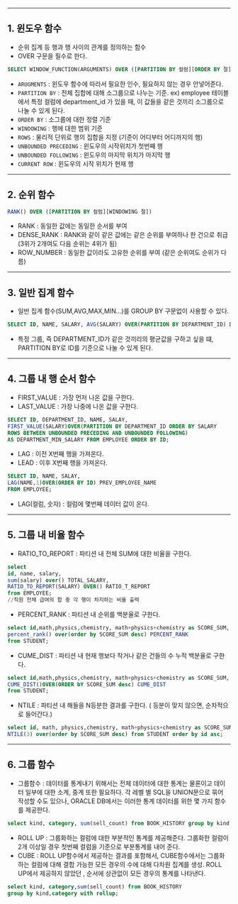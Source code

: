 ***
## 1. 윈도우 함수

- 순위 집계 등 행과 행 사이의 관계를 정의하는 함수
- OVER 구문을 필수로 한다.
```SQL
SELECT WINDOW_FUNCTION(ARGUMENTS) OVER ([PARTITION BY 컬럼][ORDER BY 절][WINDOWING 절] FROM 테이블 명)
```
- `ARUGMENTS` : 윈도우 함수에 따라서 필요한 인수, 필요하지 않는 경우 안넣어준다.
- `PARTITION BY` : 전체 집합에 대해 소그룹으로 나누는 기준. ex) employee 테이블에서 특정 컬럼에 department_id 가 있을 때, 이 값들을 같은 것끼리 소그룹으로 나눌 수 있게 된다.
- `ORDER BY` : 소그룹에 대한 정렬 기준
- `WINDOWING` : 행에 대한 범위 기준
- `ROWS` : 물리적 단위로 행의 집합을 지정 (기준이 어디부터 어디까지의 행)
- `UNBOUNDED PRECEDING` : 윈도우의 시작위치가 첫번째 행
- `UNBOUNDED FOLLOWING` : 윈도우의 마지막 위치가 마지막 행
- `CURRENT ROW` : 윈도우의 시작 위치가 현재 행
***
## 2. 순위 함수
```SQL
RANK() OVER ([PARTITION BY 컬럼][WINDOWING 절])
```
- RANK : 동일한 값에는 동일한 순서를 부여
- DENSE_RANK : RANK와 같이 같은 값에는 같은 순위를 부여하나 한 건으로 취급(3위가 2개여도 다음 순위는 4위가 됨)
- ROW_NUMBER : 동일한 값이라도 고유한 순위를 부여 (같은 순위여도 순위가 다름)
***
## 3. 일반 집계 함수
- 일반 집계 함수(SUM,AVG,MAX,MIN...)를 GROUP BY 구문없이 사용할 수 있다. 
```SQL
SELECT ID, NAME, SALARY, AVG(SALARY) OVER(PARTITION BY DEPARTMENT_ID) DEPARTMENT_AVG FROM EMPLOYEE
```
- 특정 그룹, 즉 DEPARTMENT_ID가 같은 것끼리의 평균값을 구하고 싶을 떄, PARTITION BY로 ID를 기준으로 나눌 수 있게 된다.
***
## 4. 그룹 내 행 순서 함수
- FIRST_VALUE : 가장 먼저 나온 값을 구한다.
- LAST_VALUE : 가장 나중에 나온 값을 구한다.
```SQL
SELECT ID, DEPARTMENT_ID, NAME, SALAY,
FIRST_VALUE(SALARY)OVER(PARTITION BY DEPARTMENT_ID ORDER BY SALARY
ROWS BETWEEN UNBOUNDED PRECEDING AND UNBOUNDED FOLLOWING)
AS DEPARTMENT_MIN_SALARY FROM EMPLOYEE ORDER BY ID;
```
- LAG : 이전 X번째 행을 가져온다.
- LEAD : 이후 X번째 행을 가져온다.
```SQL
SELECT ID, NAME, SALAY,
LAG(NAME,1)OVER(ORDER BY ID) PREV_EMPLOYEE_NAME
FROM EMPLOYEE;
```
- LAG(컬럼, 숫자) : 컬럼에 몇번째 데이터 값이 온다.
***
## 5. 그룹 내 비율 함수
- RATIO_TO_REPORT : 파티션 내 전체 SUM에 대한 비율을 구한다.
```SQL
select 
id, name, salary,
sum(salary) over() TOTAL_SALARY,
RATIO_TO_REPORT(SALARY) OVER() RATIO_T_REPORT
from EMPLOYEE; 
//직원 전체 급여의 합 중 각 행이 차지하는 비율 출력
```
- PERCENT_RANK : 파티션 내 순위를 백분율로 구한다.
```SQL
select id,math,physics,chemistry, math+physics+chemistry as SCORE_SUM,
percent_rank() over(order by SCORE_SUM desc) PERCENT_RANK
from STUDENT;
```
- CUME_DIST : 파티션 내 현재 행보다 작거나 같은 건들의 수 누적 백분율로 구한다.
```SQL
select id,math,physics,chemistry, math+physics+chemistry as SCORE_SUM,
CUME_DIST()OVER(ORDER bY SCORE_SUM desc) CUME_DIST
from STUDENT;
```
- NTILE : 파티션 내 해들을 N등분한 결과를 구한다. ( 등분이 맞지 않으면, 순차적으로 들어간다.)
```SQL
select id, math, physics,chemistry, math+physics+chemistry as SCORE_SUM,
NTILE(3) over(order by SCORE_SUM desc) from STUDENT order by id asc;
```
***
## 6. 그룹 함수
- 그룹함수 : 데이터를 통계내기 위해서는 전체 데이터에 대한 통계는 물론이고 데이터 일부에 대한 소계, 중계 또한 필요하다. 각 레벨 별 SQL을 UNION문으로 묶어 작성할 수도 있으나, ORACLE DB에서는 이러한 통계 데이터를 위한 몇 가지 함수를 제공한다.
```SQL
select kind, category, sum(sell_count) from BOOK_HISTORY group by kind,category order by sum(sell_count);
```
- ROLL UP : 그룹화하는 컬럼에 대한 부분적인 통계를 제공해준다. 그룹화한 컬럼이 2개 이상일 경우 첫번째 컬럼을 기준으로 부분통계를 내어 준다.
- CUBE : ROLL UP함수에서 제공하는 결과를 포함해서, CUBE함수에서는 그룹화 하는 컬럼에 대해 결합 가능한 모든 경우의 수에 대해 다차원 집계를 생성. ROLL UP에서 제공하지 않았던 , 순서에 상관없이 모든 경우의 통계를 나타낸다.
```SQL
select kind, category,sum(sell_count) from BOOK_HISTORY 
group by kind,category with rollup;
```